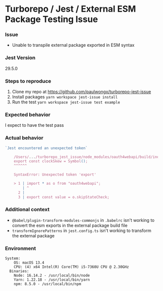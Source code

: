 # Turborepo / Jest / External ESM Package Testing Issue

### Issue
- Unable to transpile external package exported in ESM syntax

### Jest Version

29.5.0

### Steps to reproduce

1. Clone my repo at https://github.com/paulwongx/turborepo-jest-issue
2. Install packages `yarn workspace jest-issue install`
3. Run the test `yarn workspace jest-issue test example`

### Expected behavior

I expect to have the test pass

### Actual behavior
```js
`Jest encountered an unexpected token`

    /Users/.../turborepo_jest_issue/node_modules/oauth4webapi/build/index.js:7
    export const clockSkew = Symbol();
    ^^^^^^

    SyntaxError: Unexpected token 'export'

    > 1 | import * as o from "oauth4webapi";
        | ^
      2 |
      3 | export const value = o.skipStateCheck;
```
### Additional context

- `@babel/plugin-transform-modules-commonjs` in `.babelrc` isn't working to convert the esm exports in the external package build file
- `transformIgnorePatterns` in `jest.config.ts` isn't working to transform the external package

### Environment

```shell
System:
    OS: macOS 13.4
    CPU: (4) x64 Intel(R) Core(TM) i5-7360U CPU @ 2.30GHz
  Binaries:
    Node: 16.14.2 - /usr/local/bin/node
    Yarn: 1.22.18 - /usr/local/bin/yarn
    npm: 8.5.0 - /usr/local/bin/npm
```
